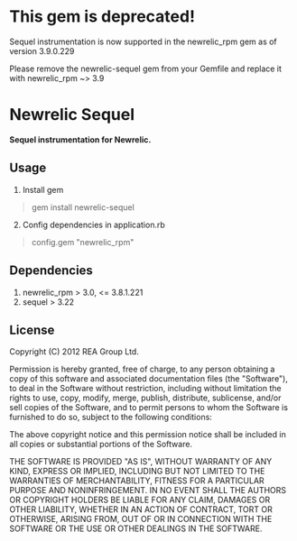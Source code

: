 # This gem is deprecated!

Sequel instrumentation is now supported in the newrelic_rpm gem as of version 3.9.0.229

Please remove the newrelic-sequel gem from your Gemfile and replace it with newrelic_rpm ~> 3.9

Newrelic Sequel
===============
**Sequel instrumentation for Newrelic.**

Usage
-----

1. Install gem

 >gem install newrelic-sequel

2. Config dependencies in application.rb

 >config.gem "newrelic_rpm"

Dependencies
------------

1. newrelic_rpm > 3.0, <= 3.8.1.221
2. sequel > 3.22

License
-------

Copyright (C) 2012 REA Group Ltd.

Permission is hereby granted, free of charge, to any person obtaining a copy of this software and associated documentation files (the "Software"), to deal in the Software without restriction, including without limitation the rights to use, copy, modify, merge, publish, distribute, sublicense, and/or sell copies of the Software, and to permit persons to whom the Software is furnished to do so, subject to the following conditions:

The above copyright notice and this permission notice shall be included in all copies or substantial portions of the Software.

THE SOFTWARE IS PROVIDED "AS IS", WITHOUT WARRANTY OF ANY KIND, EXPRESS OR IMPLIED, INCLUDING BUT NOT LIMITED TO THE WARRANTIES OF MERCHANTABILITY, FITNESS FOR A PARTICULAR PURPOSE AND NONINFRINGEMENT. IN NO EVENT SHALL THE AUTHORS OR COPYRIGHT HOLDERS BE LIABLE FOR ANY CLAIM, DAMAGES OR OTHER LIABILITY, WHETHER IN AN ACTION OF CONTRACT, TORT OR OTHERWISE, ARISING FROM, OUT OF OR IN CONNECTION WITH THE SOFTWARE OR THE USE OR OTHER DEALINGS IN THE SOFTWARE.